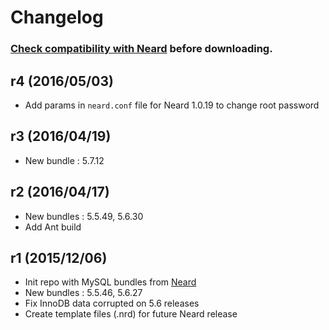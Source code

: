 # Changelog

### [Check compatibility with Neard](https://github.com/crazy-max/neard/wiki/binMySQL#latest) before downloading.

## r4 (2016/05/03)

* Add params in `neard.conf` file for Neard 1.0.19 to change root password

## r3 (2016/04/19)

* New bundle : 5.7.12

## r2 (2016/04/17)

* New bundles : 5.5.49, 5.6.30
* Add Ant build

## r1 (2015/12/06)

* Init repo with MySQL bundles from [Neard](https://github.com/crazy-max/neard)
* New bundles : 5.5.46, 5.6.27
* Fix InnoDB data corrupted on 5.6 releases
* Create template files (.nrd) for future Neard release

